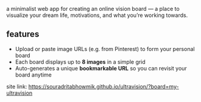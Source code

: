 a minimalist web app for creating an online vision board — a place to visualize your dream life, motivations, and what you’re working towards.

## features

- Upload or paste image URLs (e.g. from Pinterest) to form your personal board
- Each board displays up to **8 images** in a simple grid
- Auto-generates a unique **bookmarkable URL** so you can revisit your board anytime

site link: https://souradritabhowmik.github.io/ultravision/?board=my-ultravision
